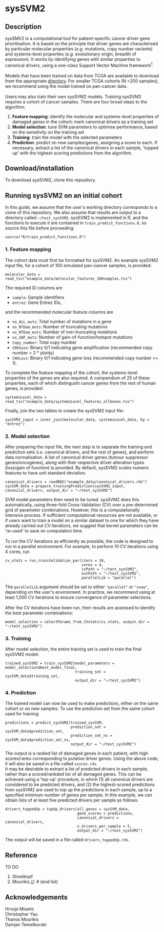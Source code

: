# sysSVM2

## Description
sysSMV2 is a computational tool for patient-specific cancer driver gene prioritisation. It is based on the principle that driver genes are characterised by particular molecular properties (*e.g.* mutations, copy number variants) and systems-level properties (*e.g.* evolutionary origin, breadth of expression). It works by identifying genes with similar properties to canonical drivers, using a one-class Support Vector Machine framework<sup>1</sup>.
\
\
Models that have been trained on data from TCGA are available to download from the appropriate [directory](trained_models). For smaller TCGA cohorts (N <200 samples), we recommend using the model trained on pan-cancer data. 
\
\
Users may also train their own sysSVM2 models. Training sysSVM2 requires a cohort of cancer samples. There are four broad steps to the algorithm: 
1. **Feature mapping**: identify the molecular and systems-level properties of damaged genes in the cohort; mark canonical drivers as a training set
1. **Model selection**: tune SVM parameters to optimise performance, based on the sensitivity on the training set 
1. **Training**: train the model with the selected parameters
1. **Prediction**: predict on new samples/genes, assigning a score to each. If necessary, extract a list of the canonical drivers in each sample, 'topped up' with the highest-scoring predictions from the algorithm.

[//]: # (end list)

## Download/installation
To download sysSVM2, clone this repository.

## Running sysSVM2 on an initial cohort
In this guide, we assume that the user's working directory corresponds to a clone of this repository. We also assume that results are output to a directory called ```~/test_sysSVM2```. sysSVM2 is implemented in R, and the functions to execute it are contained in ```train_predict_functions.R```, so source this file before proceeding:
```
source("R/train_predict_functions.R")
```
### 1. Feature mapping
The cohort data must first be formatted for sysSVM2. An example sysSVM2 input file, for a cohort of 100 simulated pan-cancer samples, is provided: 
```
molecular_data = read_tsv("example_data/molecular_features_100samples.tsv")
```
The required ID columns are
* ```sample```: Sample identifiers
* ```entrez```: Gene Entrez IDs,

[//]: # (end list)

and the recommended molecular feature columns are
* ```no_ALL_muts```: Total number of mutations in a gene
* ```no_NTDam_muts```: Number of truncating mutations
* ```no_NTDam_muts```: Number of non-truncating mutations
* ```no_GOF_muts```: Number of gain-of-function/hotspot mutations
* ```Copy_number```: Total copy number
* ```CNVGain```: Binary 0/1 indicating gene amplification (recommended copy number > 2 * ploidy)
* ```CNVLoss```: Binary 0/1 indicating gene loss (recommended copy number <= 1).

[//]: # (end list)

To complete the feature mapping of the cohort, the systems-level properties of the genes are also required. A compendium of 25 of these properties, each of which distinguish cancer genes from the rest of human genes, is provided: 
```
systemsLevel_data = read_tsv("example_data/systemsLevel_features_allGenes.tsv")
``` 
Finally, join the two tables to create the sysSVM2 input file: 
```
sysSVM2_input = inner_join(molecular_data, systemsLevel_data, by = "entrez")
```
### 2. Model selection
After preparing the input file, the next step is to separate the training and prediction sets (*i.e.* canonical drivers, and the rest of genes), and perform data normalisation. A list of canonical driver genes (tumour suppressor genes/oncogenes), along with their respective driver alteration types (loss/gain of function) is provided. By default, sysSVM2 scales numeric features to have unit standard deviation.
```
canonical_drivers = readRDS("example_data/canonical_drivers.rds")
sysSVM_data = prepare_trainingPrediction(sysSVM2_input, canonical_drivers, output_dir = "~/test_sysSVM2")
```
SVM model parameters then need to be tuned. sysSVM2 does this automatically, using three-fold Cross-Validation (CV) over a pre-determined grid of parameter combinations. However, this is a computationally intensive process. If sufficient computational resources are not available, or if users want to train a model on a similar dataset to one for which they have already carried out CV iterations, we suggest that kernel parameters can be 're-used' to save on computation time.  
\
To run the CV iterations as efficiently as possible, the code is designed to run in a parallel environment. For example, to perform 10 CV iterations using 4 cores, run
```
cv_stats = run_crossValidation_par(iters = 10,
                                   cores = 4, 
                                   inPath = "~/test_sysSVM2",
                                   outPath = "~/test_sysSVM2",
                                   parallelLib = "parallel")
```
The ```parallelLib``` argument should be set to either ```"parallel"``` or ```"snow"```, depending on the user's environment. In practice, we recommend using at least 1,000 CV iterations to ensure convergence of parameter selections. 
\
\
After the CV iterations have been run, their results are assessed to identify the best parameter combinations:
```
model_selection = selectParams_from_CVstats(cv_stats, output_dir = "~/test_sysSVM2")
```
### 3. Training
After model selection, the entire training set is used to train the final sysSVM2 model:
```
trained_sysSVM2 = train_sysSVM2(model_parameters = model_selection$best_model_final, 
                                training_set = sysSVM_data$training_set, 
                                output_dir = "~/test_sysSVM2")
```
### 4. Prediction
The trained model can now be used to make predictions, either on the same cohort or on new samples. To use the prediction set from the same cohort used for training:
```
predictions = predict_sysSVM2(trained_sysSVM, 
                              prediction_set = sysSVM_data$prediction_set, 
                              prediction_set_ns = sysSVM_data$prediction_set_ns, 
                              output_dir = "~/test_sysSVM2")
```
The output is a ranked list of damaged genes in each patient, with high scores/ranks corresponding to putative driver genes. Using the above code, it will also be saved in a file called ```scores.rds```.
\
It may be desirable to extract a list of predicted drivers in each sample, rather than a scored/rankded list of all damaged genes. This can be achieved using a 'top-up' procedure, in which (1) all canonical drivers are considered to be predicted drivers, and (2) the highest-scored predictions from sysSVM2 are used to top up the predictions in each sample, up to a specified minimum number of genes per sample. In this example, we can obtain lists of at least five predicted drivers per sample as follows:
```
drivers_toppedUp = topUp_drivers(all_genes = sysSVM_data,
                                 gene_scores = predictions,
                                 canonical_drivers = canonical_drivers,
                                 n_drivers_per_sample = 5,
                                 output_dir = "~/test_sysSVM2")
```
The output will be saved in a file called ```drivers_toppedUp.rds```.


## Reference
TO DO
1. Shoelkopf
1. Mourikis
[//]: # (end list)


## Acknowledgements
Hrvoje Misetic\
Christopher Yau\
Thanos Mourikis\
Damjan Temelkovski

